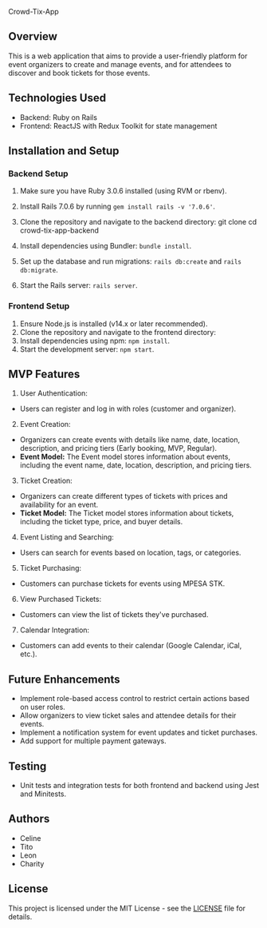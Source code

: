 Crowd-Tix-App

## Overview
This is a web application that aims to provide a user-friendly platform for event organizers to create and manage events, and for attendees to discover and book tickets for those events.

## Technologies Used
- Backend: Ruby on Rails
- Frontend: ReactJS with Redux Toolkit for state management

## Installation and Setup

### Backend Setup
1. Make sure you have Ruby 3.0.6 installed (using RVM or rbenv).
2. Install Rails 7.0.6 by running `gem install rails -v '7.0.6'`.
3. Clone the repository and navigate to the backend directory:
git clone <backend-repo-url>
cd crowd-tix-app-backend

4. Install dependencies using Bundler: `bundle install`.
5. Set up the database and run migrations: `rails db:create` and `rails db:migrate`.
6. Start the Rails server: `rails server`.

### Frontend Setup
1. Ensure Node.js is installed (v14.x or later recommended).
2. Clone the repository and navigate to the frontend directory:
3. Install dependencies using npm: `npm install`.
4. Start the development server: `npm start`.

## MVP Features
1. User Authentication:
- Users can register and log in with roles (customer and organizer).

2. Event Creation:
- Organizers can create events with details like name, date, location, description, and pricing tiers (Early booking, MVP, Regular).
- **Event Model:** The Event model stores information about events, including the event name, date, location, description, and pricing tiers.

3. Ticket Creation:
- Organizers can create different types of tickets with prices and availability for an event.
- **Ticket Model:** The Ticket model stores information about tickets, including the ticket type, price, and buyer details.

4. Event Listing and Searching:
- Users can search for events based on location, tags, or categories.

5. Ticket Purchasing:
- Customers can purchase tickets for events using MPESA STK.

6. View Purchased Tickets:
- Customers can view the list of tickets they've purchased.

7. Calendar Integration:
- Customers can add events to their calendar (Google Calendar, iCal, etc.).

## Future Enhancements
- Implement role-based access control to restrict certain actions based on user roles.
- Allow organizers to view ticket sales and attendee details for their events.
- Implement a notification system for event updates and ticket purchases.
- Add support for multiple payment gateways.

## Testing
- Unit tests and integration tests for both frontend and backend using Jest and Minitests.

## Authors
- Celine
- Tito
- Leon
- Charity

## License
This project is licensed under the MIT License - see the [LICENSE](LICENSE) file for details.
